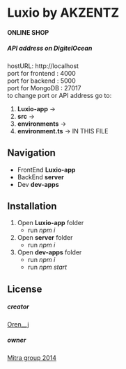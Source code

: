 # Luxio by AKZENTZ
#### ONLINE SHOP
##### API address on DigitelOcean 

hostURL: http://localhost<br>
port for frontend : 4000<br>
port for backend : 5000<br>
port for MongoDB : 27017<br>
to change port or API address go to:<br>
1. **Luxio-app** ->
2. **src** ->
3. **environments** ->
4. **environment.ts** -> IN THIS FILE

## Navigation
- FrontEnd **Luxio-app**
- BackEnd **server**
- Dev **dev-apps**

## Installation
1. Open **Luxio-app** folder
    - run *npm i*
2. Open **server** folder
    - run *npm i*
3. Open **dev-apps** folder
    - run *npm i*
    - run *npm start*

## License
##### creator
[Oren__j](https://www.linkedin.com/in/julia-orendovskyi-026a30b6)
##### owner
[Mitra group 2014](http://www.luxiogel.ru)
